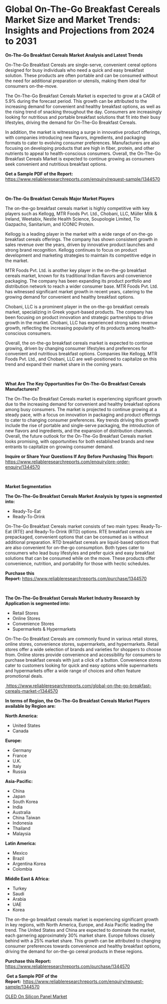 <p><h1>Global On-The-Go Breakfast Cereals Market Size and Market Trends: Insights and Projections from 2024 to 2031</h1></p><p><strong>On-The-Go Breakfast Cereals Market Analysis and Latest Trends</strong></p>
<p><p>On-The-Go Breakfast Cereals are single-serve, convenient cereal options designed for busy individuals who need a quick and easy breakfast solution. These products are often portable and can be consumed without the need for additional preparation or utensils, making them ideal for consumers on-the-move.</p><p>The On-The-Go Breakfast Cereals Market is expected to grow at a CAGR of 5.9% during the forecast period. This growth can be attributed to the increasing demand for convenient and healthy breakfast options, as well as the rising trend of snacking throughout the day. Consumers are increasingly looking for nutritious and portable breakfast solutions that fit into their busy lifestyles, driving the demand for On-The-Go Breakfast Cereals.</p><p>In addition, the market is witnessing a surge in innovative product offerings, with companies introducing new flavors, ingredients, and packaging formats to cater to evolving consumer preferences. Manufacturers are also focusing on developing products that are high in fiber, protein, and other nutrients to appeal to health-conscious consumers. Overall, the On-The-Go Breakfast Cereals Market is expected to continue growing as consumers seek convenient and nutritious breakfast options.</p></p>
<p><strong>Get a Sample PDF of the Report:&nbsp;</strong> <a href="https://www.reliableresearchreports.com/enquiry/request-sample/1344570">https://www.reliableresearchreports.com/enquiry/request-sample/1344570</a></p>
<p>&nbsp;</p>
<p><strong>On-The-Go Breakfast Cereals Major Market Players</strong></p>
<p><p>The on-the-go breakfast cereals market is highly competitive with key players such as Kellogg, MTR Foods Pvt. Ltd., Chobani, LLC, Müller Milk & Ireland, Weetabix, Nestle Health Science, Soupologie Limited, Tio Gazpacho, Sanitarium, and ICONIC Protein.</p><p>Kellogg is a leading player in the market with a wide range of on-the-go breakfast cereals offerings. The company has shown consistent growth in sales revenue over the years, driven by innovative product launches and strong brand recognition. Kellogg continues to focus on product development and marketing strategies to maintain its competitive edge in the market.</p><p>MTR Foods Pvt. Ltd. is another key player in the on-the-go breakfast cereals market, known for its traditional Indian flavors and convenience packaging. The company has been expanding its product portfolio and distribution network to reach a wider consumer base. MTR Foods Pvt. Ltd. has witnessed significant market growth in recent years, catering to the growing demand for convenient and healthy breakfast options.</p><p>Chobani, LLC is a prominent player in the on-the-go breakfast cereals market, specializing in Greek yogurt-based products. The company has been focusing on product innovation and strategic partnerships to drive growth in the market. Chobani, LLC has experienced strong sales revenue growth, reflecting the increasing popularity of its products among health-conscious consumers.</p><p>Overall, the on-the-go breakfast cereals market is expected to continue growing, driven by changing consumer lifestyles and preferences for convenient and nutritious breakfast options. Companies like Kellogg, MTR Foods Pvt. Ltd., and Chobani, LLC are well-positioned to capitalize on this trend and expand their market share in the coming years.</p></p>
<p>&nbsp;</p>
<p><strong>What Are The Key Opportunities For On-The-Go Breakfast Cereals Manufacturers?</strong></p>
<p><p>The On-The-Go Breakfast Cereals market is experiencing significant growth due to the increasing demand for convenient and healthy breakfast options among busy consumers. The market is projected to continue growing at a steady pace, with a focus on innovation in packaging and product offerings to cater to changing consumer preferences. Key trends driving this growth include the rise of portable and single-serve packaging, the introduction of new flavors and ingredients, and the expansion of distribution channels. Overall, the future outlook for the On-The-Go Breakfast Cereals market looks promising, with opportunities for both established brands and new entrants to capitalize on growing consumer demand.</p></p>
<p><strong>Inquire or Share Your Questions If Any Before Purchasing This Report:</strong> <a href="https://www.reliableresearchreports.com/enquiry/pre-order-enquiry/1344570">https://www.reliableresearchreports.com/enquiry/pre-order-enquiry/1344570</a></p>
<p>&nbsp;</p>
<p><strong>Market Segmentation</strong></p>
<p><strong>The On-The-Go Breakfast Cereals Market Analysis by types is segmented into:</strong></p>
<p><ul><li>Ready-To-Eat</li><li>Ready-To-Drink</li></ul></p>
<p><p>On-The-Go Breakfast Cereals market consists of two main types: Ready-To-Eat (RTE) and Ready-To-Drink (RTD) options. RTE breakfast cereals are prepackaged, convenient options that can be consumed as is without additional preparation. RTD breakfast cereals are liquid-based options that are also convenient for on-the-go consumption. Both types cater to consumers who lead busy lifestyles and prefer quick and easy breakfast solutions that can be consumed while on the move. These products offer convenience, nutrition, and portability for those with hectic schedules.</p></p>
<p><strong>Purchase this Report:&nbsp;</strong><a href="https://www.reliableresearchreports.com/purchase/1344570">https://www.reliableresearchreports.com/purchase/1344570</a></p>
<p>&nbsp;</p>
<p><strong>The On-The-Go Breakfast Cereals Market Industry Research by Application is segmented into:</strong></p>
<p><ul><li>Retail Stores</li><li>Online Stores</li><li>Convenience Stores</li><li>Supermarkets & Hypermarkets</li></ul></p>
<p><p>On-The-Go Breakfast Cereals are commonly found in various retail stores, online stores, convenience stores, supermarkets, and hypermarkets. Retail stores offer a wide selection of brands and varieties for shoppers to choose from. Online stores provide convenience and accessibility for consumers to purchase breakfast cereals with just a click of a button. Convenience stores cater to customers looking for quick and easy options while supermarkets and hypermarkets offer a wide range of choices and often feature promotional deals.</p></p>
<p><a href="https://www.reliableresearchreports.com/global-on-the-go-breakfast-cereals-market-r1344570">&nbsp;https://www.reliableresearchreports.com/global-on-the-go-breakfast-cereals-market-r1344570</a></p>
<p><strong>In terms of Region, the On-The-Go Breakfast Cereals Market Players available by Region are:</strong></p>
<p>
    <p> <strong> North America: </strong>
        <ul>
            <li>United States</li>
            <li>Canada</li>
        </ul>
        </p> 
    <p> <strong> Europe: </strong>
        <ul>
            <li>Germany</li>
            <li>France</li>
            <li>U.K.</li>
            <li>Italy</li>
            <li>Russia</li>
        </ul>
        </p> 
    <p> <strong> Asia-Pacific: </strong>
        <ul>
            <li>China</li>
            <li>Japan</li>
            <li>South Korea</li>
            <li>India</li>
            <li>Australia</li>
            <li>China Taiwan</li>
            <li>Indonesia</li>
            <li>Thailand</li>
            <li>Malaysia</li>
        </ul>
        </p> 
    <p> <strong> Latin America: </strong>
        <ul>
            <li>Mexico</li>
            <li>Brazil</li>
            <li>Argentina Korea</li>
            <li>Colombia</li>
        </ul>
        </p> 
    <p> <strong> Middle East & Africa: </strong>
        <ul>
            <li>Turkey</li>
            <li>Saudi</li>
            <li>Arabia</li>
            <li>UAE</li>
            <li>Korea</li>
        </ul>
    </p>
    </p>
<p><p>The on-the-go breakfast cereals market is experiencing significant growth in key regions, with North America, Europe, and Asia Pacific leading the trend. The United States and China are expected to dominate the market, each garnering approximately 30% market share. Europe follows closely behind with a 25% market share. This growth can be attributed to changing consumer preferences towards convenience and healthy breakfast options, driving the demand for on-the-go cereal products in these regions.</p></p>
<p><strong>Purchase this Report: </strong><a href="https://www.reliableresearchreports.com/purchase/1344570">https://www.reliableresearchreports.com/purchase/1344570</a></p>
<p>&nbsp;<strong>Get a Sample PDF of the Report:&nbsp;&nbsp;</strong><a href="https://www.reliableresearchreports.com/enquiry/request-sample/1344570">https://www.reliableresearchreports.com/enquiry/request-sample/1344570</a></p>
<p><strong></strong></p>
<p><p><a href="https://medium.com/@ameliahaleyi77567/oled-on-silicon-panel-market-size-share-analysis-growth-trends-forecast-2024-2031-2320ca95ab9f">OLED On Silicon Panel Market</a></p></p>